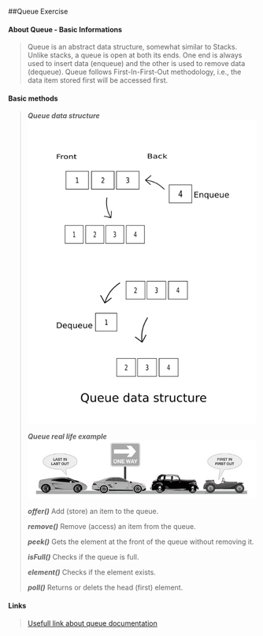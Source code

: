 ##Queue Exercise

#### About Queue - Basic Informations
> Queue is an abstract data structure, somewhat similar to Stacks. Unlike stacks, a queue is open at both its ends. 
> One end is always used to insert data (enqueue) and the other is used to remove data (dequeue). 
> Queue follows First-In-First-Out methodology, i.e., the data item stored first will be accessed first.

#### Basic methods
> _***Queue data structure***_
> ![Queue data structure](../resources/images/queue-data-structure.png)
>
>
> _***Queue real life example***_
> ![Queue-Real life example](../resources/images/queue-example.png)
>
>
> _***offer()***_
> Add (store) an item to the queue.
>
> _***remove()***_ 
> Remove (access) an item from the queue.
>
> _***peek()***_ 
> Gets the element at the front of the queue without removing it.
>
> _***isFull()***_ 
> Checks if the queue is full.
>
> _***element()***_ 
> Checks if the element exists.
>
> _***poll()***_ 
> Returns or delets the head (first) element.
>


#### Links
> [Usefull link about queue documentation](https://www.softwaretestinghelp.com/java-queue-interface/#:~:text=A%20queue%20is%20a%20linear,and%20removed%20from%20the%20front.)

